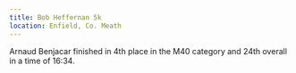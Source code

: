 ```yaml
---
title: Bob Heffernan 5k
location: Enfield, Co. Meath
---
```


Arnaud Benjacar finished in 4th place in the M40 category and 24th overall in a time of 16:34.
